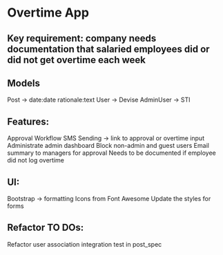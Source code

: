 # Overtime App

## Key requirement: company needs documentation that salaried employees did or did not get overtime each week

## Models
  Post -> date:date rationale:text
  User -> Devise
  AdminUser -> STI

## Features:
  Approval Workflow
  SMS Sending -> link to approval or overtime input
  Administrate admin dashboard
  Block non-admin and guest users
  Email summary to managers for approval
  Needs to be documented if employee did not log overtime

## UI:
  Bootstrap -> formatting
  Icons from Font Awesome
  Update the styles for forms

## Refactor TO DOs:
  Refactor user association integration test in post_spec